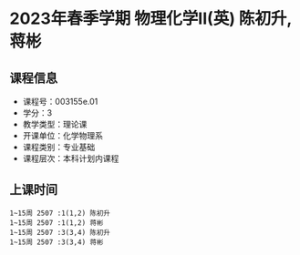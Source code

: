 # 2023年春季学期 物理化学II(英) 陈初升, 蒋彬






## 课程信息

- 课程号：003155e.01
- 学分：3
- 教学类型：理论课
- 开课单位：化学物理系
- 课程类别：专业基础
- 课程层次：本科计划内课程

## 上课时间

```
1~15周 2507 :1(1,2) 陈初升
1~15周 2507 :1(1,2) 蒋彬
1~15周 2507 :3(3,4) 陈初升
1~15周 2507 :3(3,4) 蒋彬
```

